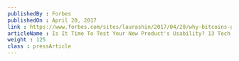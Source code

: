 ```yaml
---
publishedBy : Forbes
publishedOn : April 20, 2017
link : https://www.forbes.com/sites/laurashin/2017/04/20/why-bitcoins-greatest-asset-could-also-spell-its-doom/#a00ba756adcd
articleName : Is It Time To Test Your New Product's Usability? 13 Tech Experts Weigh In
weight : 125 
class : pressArticle
---
```

